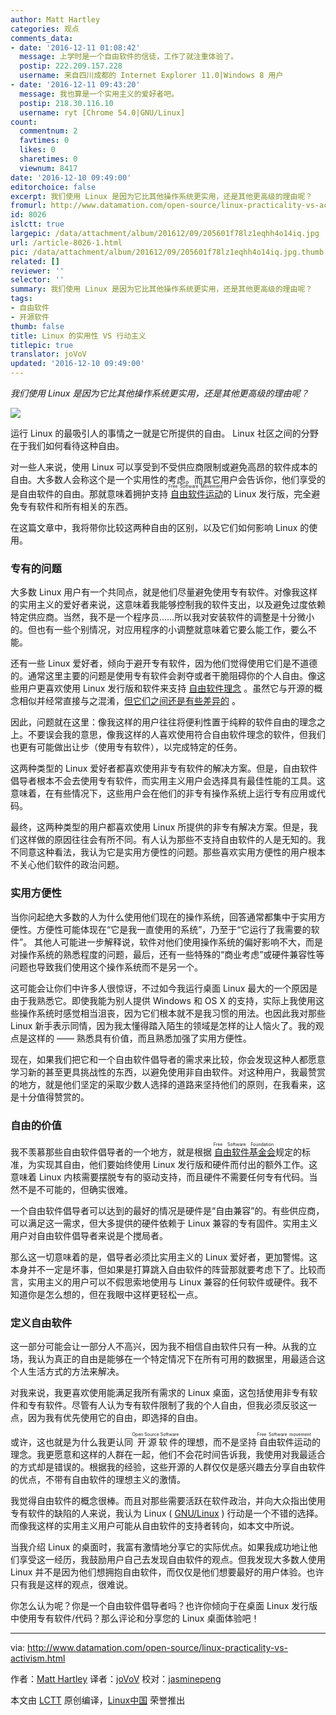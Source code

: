 ```yaml
---
author: Matt Hartley
categories: 观点
comments_data:
- date: '2016-12-11 01:08:42'
  message: 上学时是一个自由软件的信徒，工作了就注重体验了。
  postip: 222.209.157.228
  username: 来自四川成都的 Internet Explorer 11.0|Windows 8 用户
- date: '2016-12-11 09:43:20'
  message: 我也算是一个实用主义的爱好者吧。
  postip: 218.30.116.10
  username: ryt [Chrome 54.0|GNU/Linux]
count:
  commentnum: 2
  favtimes: 0
  likes: 0
  sharetimes: 0
  viewnum: 8417
date: '2016-12-10 09:49:00'
editorchoice: false
excerpt: 我们使用 Linux 是因为它比其他操作系统更实用，还是其他更高级的理由呢？
fromurl: http://www.datamation.com/open-source/linux-practicality-vs-activism.html
id: 8026
islctt: true
largepic: /data/attachment/album/201612/09/205601f78lz1eqhh4o14iq.jpg
url: /article-8026-1.html
pic: /data/attachment/album/201612/09/205601f78lz1eqhh4o14iq.jpg.thumb.jpg
related: []
reviewer: ''
selector: ''
summary: 我们使用 Linux 是因为它比其他操作系统更实用，还是其他更高级的理由呢？
tags:
- 自由软件
- 开源软件
thumb: false
title: Linux 的实用性 VS 行动主义
titlepic: true
translator: joVoV
updated: '2016-12-10 09:49:00'
---
```


*我们使用 Linux 是因为它比其他操作系统更实用，还是其他更高级的理由呢？*


![](/data/attachment/album/201612/09/205601f78lz1eqhh4o14iq.jpg)


运行 Linux 的最吸引人的事情之一就是它所提供的自由。 Linux 社区之间的分野在于我们如何看待这种自由。


对一些人来说，使用 Linux 可以享受到不受供应商限制或避免高昂的软件成本的自由。大多数人会称这个是一个实用性的考虑。而其它用户会告诉你，他们享受的是自由软件的自由。那就意味着拥护支持<ruby> <a href="https://en.wikipedia.org/wiki/Free_software_movement">  自由软件运动 </a> <rt>  Free Software Movement </rt></ruby>的 Linux 发行版，完全避免专有软件和所有相关的东西。


在这篇文章中，我将带你比较这两种自由的区别，以及它们如何影响 Linux 的使用。


### 专有的问题


大多数 Linux 用户有一个共同点，就是他们尽量避免使用专有软件。对像我这样的实用主义的爱好者来说，这意味着我能够控制我的软件支出，以及避免过度依赖特定供应商。当然，我不是一个程序员……所以我对安装软件的调整是十分微小的。但也有一些个别情况，对应用程序的小调整就意味着它要么能工作，要么不能。


还有一些 Linux 爱好者，倾向于避开专有软件，因为他们觉得使用它们是不道德的。通常这里主要的问题是使用专有软件会剥夺或者干脆阻碍你的个人自由。像这些用户更喜欢使用 Linux 发行版和软件来支持 [自由软件理念](https://www.gnu.org/philosophy/free-sw.en.html) 。虽然它与开源的概念相似并经常直接与之混淆，[但它们之间还是有些差异的](https://www.gnu.org/philosophy/free-software-for-freedom.en.html) 。


因此，问题就在这里：像我这样的用户往往将便利性置于纯粹的软件自由的理念之上。不要误会我的意思，像我这样的人喜欢使用符合自由软件理念的软件，但我们也更有可能做出让步（使用专有软件），以完成特定的任务。


这两种类型的 Linux 爱好者都喜欢使用非专有软件的解决方案。但是，自由软件倡导者根本不会去使用专有软件，而实用主义用户会选择具有最佳性能的工具。这意味着，在有些情况下，这些用户会在他们的非专有操作系统上运行专有应用或代码。


最终，这两种类型的用户都喜欢使用 Linux 所提供的非专有解决方案。但是，我们这样做的原因往往会有所不同。有人认为那些不支持自由软件的人是无知的。我不同意这种看法，我认为它是实用方便性的问题。那些喜欢实用方便性的用户根本不关心他们软件的政治问题。


### 实用方便性


当你问起绝大多数的人为什么使用他们现在的操作系统，回答通常都集中于实用方便性。方便性可能体现在“它是我一直使用的系统”，乃至于“它运行了我需要的软件”。 其他人可能进一步解释说，软件对他们使用操作系统的偏好影响不大，而是对操作系统的熟悉程度的问题，最后，还有一些特殊的“商业考虑”或硬件兼容性等问题也导致我们使用这个操作系统而不是另一个。


这可能会让你们中许多人很惊讶，不过如今我运行桌面 Linux 最大的一个原因是由于我熟悉它。即使我能为别人提供 Windows 和 OS X 的支持，实际上我使用这些操作系统时感觉相当沮丧，因为它们根本就不是我习惯的用法。也因此我对那些 Linux 新手表示同情，因为我太懂得踏入陌生的领域是怎样的让人恼火了。我的观点是这样的 —— 熟悉具有价值，而且熟悉加强了实用方便性。


现在，如果我们把它和一个自由软件倡导者的需求来比较，你会发现这种人都愿意学习新的甚至更具挑战性的东西，以避免使用非自由软件。对这种用户，我最赞赏的地方，就是他们坚定的采取少数人选择的道路来坚持他们的原则，在我看来，这是十分值得赞赏的。


### 自由的价值


我不羡慕那些自由软件倡导者的一个地方，就是根据<ruby> <a href="https://en.wikipedia.org/wiki/Free_Software_Foundation">  自由软件基金会 </a> <rt>  Free Software Foundation </rt></ruby>规定的标准，为实现其自由，他们要始终使用 Linux 发行版和硬件而付出的额外工作。这意味着 Linux 内核需要摆脱专有的驱动支持，而且硬件不需要任何专有代码。当然不是不可能的，但确实很难。


一个自由软件倡导者可以达到的最好的情况是硬件是“自由兼容”的。有些供应商，可以满足这一需求，但大多提供的硬件依赖于 Linux 兼容的专有固件。实用主义用户对自由软件倡导者来说是个搅局者。


那么这一切意味着的是，倡导者必须比实用主义的 Linux 爱好者，更加警惕。这本身并不一定是坏事，但如果是打算跳入自由软件的阵营那就要考虑下了。比较而言，实用主义的用户可以不假思索地使用与 Linux 兼容的任何软件或硬件。我不知道你是怎么想的，但在我眼中这样更轻松一点。


### 定义自由软件


这一部分可能会让一部分人不高兴，因为我不相信自由软件只有一种。从我的立场，我认为真正的自由是能够在一个特定情况下在所有可用的数据里，用最适合这个人生活方式的方法来解决。


对我来说，我更喜欢使用能满足我所有需求的 Linux 桌面，这包括使用非专有软件和专有软件。尽管有人认为专有软件限制了我的个人自由，但我必须反驳这一点，因为我有优先使用它的自由，即选择的自由。


或许，这也就是为什么我更认同<ruby> 开源软件 <rt>  Open Source Software </rt></ruby>的理想，而不是坚持<ruby> 自由软件运动 <rt>  Free Software movement </rt></ruby>的理念。我更愿意和这样的人群在一起，他们不会花时间告诉我，我使用对我最适合的方式却是错误的。根据我的经验，这些开源的人群仅仅是感兴趣去分享自由软件的优点，不带有自由软件的理想主义的激情。


我觉得自由软件的概念很棒。而且对那些需要活跃在软件政治，并向大众指出使用专有软件的缺陷的人来说，我认为 Linux ( [GNU/Linux](https://en.wikipedia.org/wiki/GNU/Linux_naming_controversy) ) 行动是一个不错的选择。而像我这样的实用主义用户可能从自由软件的支持者转向，如本文中所说。


当我介绍 Linux 的桌面时，我富有激情地分享它的实际优点。如果我成功地让他们享受这一经历，我鼓励用户自己去发现自由软件的观点。但我发现大多数人使用 Linux 并不是因为他们想拥抱自由软件，而仅仅是他们想要最好的用户体验。也许只有我是这样的观点，很难说。


你怎么认为呢？你是一个自由软件倡导者吗？也许你倾向于在桌面 Linux 发行版中使用专有软件/代码？那么评论和分享您的 Linux 桌面体验吧！




---


via: <http://www.datamation.com/open-source/linux-practicality-vs-activism.html>


作者：[Matt Hartley](http://www.datamation.com/author/Matt-Hartley-3080.html) 译者：[joVoV](https://github.com/joVoV) 校对：[jasminepeng](https://github.com/jasminepeng)


本文由 [LCTT](https://github.com/LCTT/TranslateProject) 原创编译，[Linux中国](https://linux.cn/) 荣誉推出